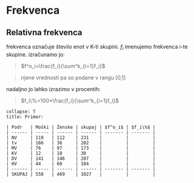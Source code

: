 # Frekvenca
## Relativna frekvenca
frekvenca označuje število enot v K-ti skupini. $f_i$ imenujemo frekvenca i-te skupine. izračunamo jo:
> $f^o_i=\frac{f_i}{\sum^k_{i=1}f_i}$ 

 >njene vrednosti pa so podane v rangu [0,1]

nadaljno jo lahko izrazimo v procentih:
>$f_i\%=100*\frac{f_i}{\sum^k_{i=1}f_i}$

```ad-example
collapse: T
title: Primer:

| Podr   | Moški | Ženske | skupaj | $f^o_i$ | $f_i\%$ |
| ------ | ----- | ------ | ------ | ------- | ------- |
| NV     | 119   | 112    | 231    |         |         |
| tv     | 166   | 36     | 202    |         |         |
| MV     | 76    | 97     | 173    |         |         |
| KV     | 12    | 18     | 30     |         |         |
| DV     | 141   | 146    | 287    |         |         |
| HV     | 44    | 60     | 104    |         |         |
| ------ | ----- | ------ | ------ | ------- | ------- |
| SKUPAJ | 558   | 469    | 1027   |         |         |
```
